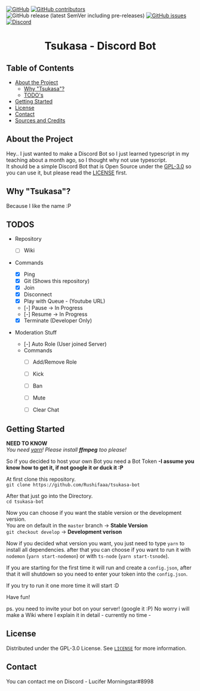 [![GitHub](https://img.shields.io/github/license/Rushifaaa/tsukasa-bot?style=flat-square)](./LICENSE)
[![GitHub contributors](https://img.shields.io/github/contributors/Rushifaaa/tsukasa-bot?style=flat-square)](https://github.com/Rushifaaa/tsukasa-bot/graphs/contributors)
![GitHub release (latest SemVer including pre-releases)](https://img.shields.io/github/v/release/Rushifaaa/tsukasa-bot?include_prereleases&sort=semver&style=flat-square)
[![GitHub issues](https://img.shields.io/github/issues/Rushifaaa/tsukasa-bot?style=flat-square)](https://github.com/Rushifaaa/tsukasa-bot/issues)
[![Discord](https://img.shields.io/discord/508727953350328320?style=flat-square)](https://discord.gg/kFqWZtv)



<p align="center">
  <a href="https://github.com/Rushifaaa/tsukasa-bot">
    <!-- LOGO -->
  </a>

  <h1 align="center">Tsukasa - Discord Bot</h1>
</p>



## Table of Contents
* [About the Project](#about-the-project)
  * [Why "Tsukasa"?](#why-tsukasa)
  * [TODO's](#todos)
* [Getting Started](#getting-started)
* [License](#license)
* [Contact](#contact)
* [Sources and Credits](#sources-and-credits)


## About the Project
Hey.. I just wanted to make a Discord Bot so I just learned typescript in my teaching about a month ago, so I thought why not use typescript.  
It should be a simple Discord Bot that is Open Source under the [GPL-3.0](./LICENSE) so you can use it, but please read the [LICENSE](./LICENSE) first.


## Why "Tsukasa"?
Because I like the name :P

## TODOS
* Repository
  - [ ] Wiki
  
* Commands
  - [x] Ping
  - [x] Git (Shows this repository)
  - [x] Join
  - [x] Disconnect
  - [x] Play with Queue - (Youtube URL)
  - [-] Pause -> In Progress
  - [-] Resume -> In Progress
  - [x] Terminate (Developer Only)
  
* Moderation Stuff
  - [-] Auto Role (User joined Server)

  * Commands
    - [ ] Add/Remove Role
    - [ ] Kick
    - [ ] Ban
    - [ ] Mute
    - [ ] Clear Chat

  
## Getting Started

**NEED TO KNOW**  
*You need [yarn](https://yarnpkg.com/en/)!*
*Please install **ffmpeg** too please!*

So if you decided to host your own Bot you need a Bot Token **-I assume you know how to get it, if not google it or duck it :P**

At first clone this repository.  
`git clone https://github.com/Rushifaaa/tsukasa-bot`

After that just go into the Directory.  
`cd tsukasa-bot`

Now you can choose if you want the stable version or the development version.  
You are on default in the `master` branch -> **Stable Version**  
`git checkout develop` -> **Development verison**  

Now if you decided what version you want, you just need to type `yarn` to install all dependencies.
after that you can choose if you want to run it with `nodemon` (`yarn start-nodemon`) or with `ts-node` (`yarn start-tsnode`).  

If you are starting for the first time it will run and create a `config.json`, after that it will shutdown so you need to enter your token into the `config.json`.

If you try to run it one more time it will start :D

Have fun!

ps. you need to invite your bot on your server! (google it :P)
No worry i will make a Wiki where I explain it in detail - currently no time -


## License

Distributed under the GPL-3.0 License. See [`LICENSE`](./LICENSE) for more information.


## Contact

You can contact me on Discord - Lucifer Morningstar#8998 
